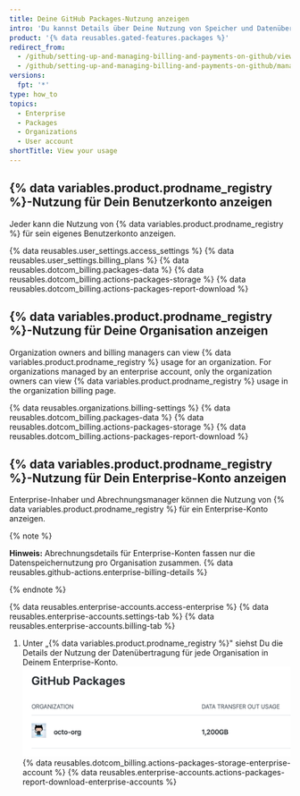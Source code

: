 ```yaml
---
title: Deine GitHub Packages-Nutzung anzeigen
intro: 'Du kannst Details über Deine Nutzung von Speicher und Datenübertragung für {% data variables.product.prodname_registry %} anzeigen.'
product: '{% data reusables.gated-features.packages %}'
redirect_from:
  - /github/setting-up-and-managing-billing-and-payments-on-github/viewing-your-github-packages-usage
  - /github/setting-up-and-managing-billing-and-payments-on-github/managing-billing-for-github-packages/viewing-your-github-packages-usage
versions:
  fpt: '*'
type: how_to
topics:
  - Enterprise
  - Packages
  - Organizations
  - User account
shortTitle: View your usage
---
```


## {% data variables.product.prodname_registry %}-Nutzung für Dein Benutzerkonto anzeigen

Jeder kann die Nutzung von {% data variables.product.prodname_registry %} für sein eigenes Benutzerkonto anzeigen.

{% data reusables.user_settings.access_settings %}
{% data reusables.user_settings.billing_plans %}
{% data reusables.dotcom_billing.packages-data %}
{% data reusables.dotcom_billing.actions-packages-storage %}
{% data reusables.dotcom_billing.actions-packages-report-download %}

## {% data variables.product.prodname_registry %}-Nutzung für Deine Organisation anzeigen

Organization owners and billing managers can view {% data variables.product.prodname_registry %} usage for an organization. For organizations managed by an enterprise account, only the organization owners can view {% data variables.product.prodname_registry %} usage in the organization billing page.

{% data reusables.organizations.billing-settings %}
{% data reusables.dotcom_billing.packages-data %}
{% data reusables.dotcom_billing.actions-packages-storage %}
{% data reusables.dotcom_billing.actions-packages-report-download %}

## {% data variables.product.prodname_registry %}-Nutzung für Dein Enterprise-Konto anzeigen

Enterprise-Inhaber und Abrechnungsmanager können die Nutzung von {% data variables.product.prodname_registry %} für ein Enterprise-Konto anzeigen.

{% note %}

**Hinweis:** Abrechnungsdetails für Enterprise-Konten fassen nur die Datenspeichernutzung pro Organisation zusammen. {% data reusables.github-actions.enterprise-billing-details %}

{% endnote %}

{% data reusables.enterprise-accounts.access-enterprise %}
{% data reusables.enterprise-accounts.settings-tab %}
{% data reusables.enterprise-accounts.billing-tab %}
1. Unter „{% data variables.product.prodname_registry %}" siehst Du die Details der Nutzung der Datenübertragung für jede Organisation in Deinem Enterprise-Konto. ![Details zur Nutzung der Datenübertragung](/assets/images/help/billing/packages-data-enterprise.png)
{% data reusables.dotcom_billing.actions-packages-storage-enterprise-account %}
{% data reusables.enterprise-accounts.actions-packages-report-download-enterprise-accounts %}

